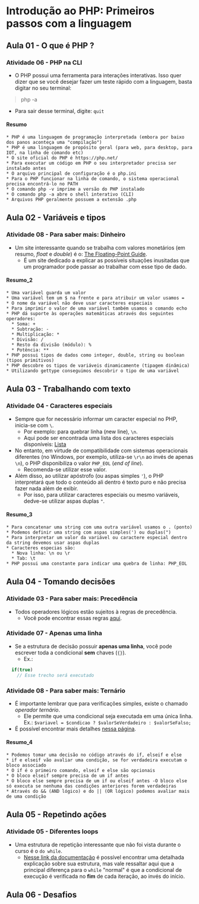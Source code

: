 # Introdução ao PHP: Primeiros passos com a linguagem

## Aula 01 - O que é PHP ?

### Atividade 06 - PHP na CLI

- O PHP possui uma ferramenta para interações interativas. Isso quer dizer que se você desejar fazer um teste rápido com a linguagem, basta digitar no seu terminal:

> php -a

- Para sair desse terminal, digite: `quit`

#### Resumo

```plain
* PHP é uma linguagem de programação interpretada (embora por baixo dos panos aconteça uma "compilação")
* PHP é uma linguagem de propósito geral (para web, para desktop, para IOT, na linha de comando etc)
* O site oficial do PHP é https://php.net/
* Para executar um código em PHP o seu interpretador precisa ser instalado antes
* O arquivo principal de configuração é o php.ini
* Para o PHP funcionar na linha de comando, o sistema operacional precisa encontrá-lo no PATH
* O comando php -v imprime a versão do PHP instalado
* O comando php -a abre o shell interativo (CLI)
* Arquivos PHP geralmente possuem a extensão .php
```

## Aula 02 - Variáveis e tipos

### Atividade 08 - Para saber mais: Dinheiro

- Um site interessante quando se trabalha com valores monetários (em resumo, *float* e *double*) é o: [The Floating-Point Guide](https://floating-point-gui.de/).
  - É um site dedicado a explicar as possíveis situações inusitadas que um programador pode passar ao trabalhar com esse tipo de dado.

#### Resumo_2

```plain
* Uma variável guarda um valor
* Uma variável tem um $ na frente e para atribuir um valor usamos =
* O nome da variável não deve usar caracteres especiais
* Para imprimir o valor de uma variável também usamos o comando echo
* PHP dá suporte às operações matemáticas através dos seguintes operadores:
  * Soma: +
  * Subtração: -
  * Multiplicação: *
  * Divisão: /
  * Resto da divisão (módulo): %
  * Potência: **
* PHP possui tipos de dados como integer, double, string ou boolean (tipos primitivos)
* PHP descobre os tipos de variáveis dinamicamente (tipagem dinâmica)
* Utilizando gettype conseguimos descobrir o tipo de uma variável
```

## Aula 03 - Trabalhando com texto

### Atividade 04 - Caracteres especiais

- Sempre que for necessário informar um caracter especial no PHP, inicia-se com `\`.
  - Por exemplo: para quebrar linha (*n*ew line), `\n`.
  - Aqui pode ser encontrada uma lista dos caracteres especiais disponíveis: [Lista](https://www.php.net/manual/pt_BR/language.types.string.php)
- No entanto, em virtude de compatibilidade com sistemas operacionais diferentes (no Windows, por exemplo, utiliza-se `\r\n` ao invés de apenas `\n`), o PHP disponibiliza o valor `PHP_EOL` (*end of line*).
  - Recomenda-se utilizar esse valor.
- Além disso, ao utilizar apóstrofo (ou aspas simples `'`), o PHP interpretará que todo o conteúdo ali dentro é texto puro e não precisa fazer nada além de exibir.
  - Por isso, para utilizar caracteres especiais ou mesmo variáveis, dedve-se utilizar aspas duplas `"`.

#### Resumo_3

```plain
* Para concatenar uma string com uma outra variável usamos o . (ponto)
* Podemos definir uma string com aspas simples(') ou duplas(")
* Para interpretar um valor da variável ou caractere especial dentro da string devemos usar aspas duplas
* Caracteres especias são:
  * Nova linha: \n ou \r
  * Tab: \t
* PHP possui uma constante para indicar uma quebra de linha: PHP_EOL
```

## Aula 04 - Tomando decisões

### Atividade 03 - Para saber mais: Precedência

- Todos operadores lógicos estão sujeitos à regras de precedência.
  - Você pode encontrar essas regras [aqui](https://www.php.net/manual/en/language.operators.precedence.php).

### Atividade 07 - Apenas uma linha

- Se a estrutura de decisão possuir **apenas uma linha**, você pode escrever toda a condicional **sem** chaves (`{}`).
  - Ex.:

```php
  if(true)
    // Esse trecho será executado
```

### Atividade 08 - Para saber mais: Ternário

- É importante lembrar que para verificações simples, existe o chamado *operador ternário*.
  - Ele permite que uma condicional seja executada em uma única linha. Ex.: `$variavel = $condicao ? $valorSeVerdadeiro : $valorSeFalso;`
- É possível encontrar mais detalhes [nessa página](https://www.php.net/manual/en/language.operators.comparison.php).

#### Resumo_4

```plain
* Podemos tomar uma decisão no código através do if, elseif e else
* if e elseif vão avaliar uma condição, se for verdadeira executam o bloco associado
* O if é o primeiro comando, elseif e else são opcionais
* O bloco elseif sempre precisa de um if antes
* O bloco else sempre precisa de um if ou elseif antes -O bloco else só executa se nenhuma das condições anteriores forem verdadeiras
* Através do && (AND lógico) e do || (OR lógico) podemos avaliar mais de uma condição
```

## Aula 05 - Repetindo ações

### Atividade 05 - Diferentes loops

- Uma estrutura de repetição interessante que não foi vista durante o curso é o `do while`.
  - [Nesse link da documentação](https://www.php.net/manual/en/control-structures.do.while.php) é possível encontrar uma detalhada explicação sobre sua estrutura, mas vale ressaltar aqui que a principal diferença para o `while` "normal" é que a condicional de execução é verificada no **fim** de cada iteração, ao invés do início.

## Aula 06 - Desafios
